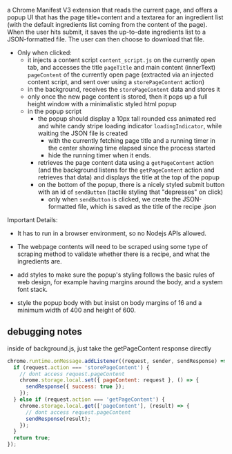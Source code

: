 a Chrome Manifest V3 extension that reads the current page, and offers a popup UI that has the page title+content and a textarea for an ingredient list (with the default ingredients list coming from the content of the page). When the user hits submit, it saves the up-to-date ingredients list to a JSON-formatted file. The user can then choose to download that file.

- Only when clicked:
  - it injects a content script `content_script.js` on the currently open tab, and accesses the title `pageTitle` and main content (innerText) `pageContent` of the currently open page 
  (extracted via an injected content script, and sent over using a `storePageContent` action) 
  - in the background, receives the `storePageContent` data and stores it
  - only once the new page content is stored, then it pops up a full height window with a minimalistic styled html popup
  - in the popup script
    - the popup should display a 10px tall rounded css animated red and white candy stripe loading indicator `loadingIndicator`, while waiting the JSON file is created
      - with the currently fetching page title and a running timer in the center showing time elapsed since the process started 
      - hide the running timer when it ends.
    - retrieves the page content data using a `getPageContent` action (and the background listens for the `getPageContent` action and retrieves that data) and displays the title at the top of the popup
    - on the bottom of the popup, there is a nicely styled submit button with an id of `sendButton` (tactile styling that "depresses" on click)
      - only when `sendButton` is clicked, we create the JSON-formatted file, which is saved as the title of the recipe .json

Important Details:

- It has to run in a browser environment, so no Nodejs APIs allowed.

- The webpage contents will need to be scraped using some type of scraping method to validate whether there is a recipe, and what the ingredients are.

- add styles to make sure the popup's styling follows the basic rules of web design, for example having margins around the body, and a system font stack.

- style the popup body with <link rel="stylesheet" href="https://unpkg.com/mvp.css@1.12/mvp.css"> but insist on body margins of 16 and a minimum width of 400 and height of 600.

## debugging notes

inside of background.js, just take the getPageContent response directly

```js
chrome.runtime.onMessage.addListener((request, sender, sendResponse) => {
  if (request.action === 'storePageContent') {
    // dont access request.pageContent
    chrome.storage.local.set({ pageContent: request }, () => {
      sendResponse({ success: true });
    });
  } else if (request.action === 'getPageContent') {
    chrome.storage.local.get(['pageContent'], (result) => {
      // dont access request.pageContent
      sendResponse(result);
    });
  }
  return true;
});
```
